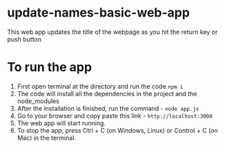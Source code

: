 # update-names-basic-web-app
This web app updates the title of the webpage as you hit the return key or push button

# To run the app
1. First open terminal at the directory and run the code ```npm i```
2. The code will install all the dependencies in the project and the node_modules 
3. After the installation is finished, run the command - ```node app.js```
4. Go to your browser and copy paste this link - ```http://localhost:3000```
5. The web app will start running.
6. To stop the app, press Ctrl + C (on Windows, Linux) or Control + C (on Mac) in the terminal.
